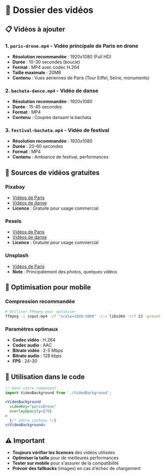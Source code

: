 # 🎥 Dossier des vidéos

## 📋 Vidéos à ajouter

### 1. `paris-drone.mp4` - Vidéo principale de Paris en drone
- **Résolution recommandée** : 1920x1080 (Full HD)
- **Durée** : 10-30 secondes (boucle)
- **Format** : MP4 avec codec H.264
- **Taille maximale** : 20MB
- **Contenu** : Vues aériennes de Paris (Tour Eiffel, Seine, monuments)

### 2. `bachata-dance.mp4` - Vidéo de danse
- **Résolution recommandée** : 1920x1080
- **Durée** : 15-45 secondes
- **Format** : MP4
- **Contenu** : Couples dansant la bachata

### 3. `festival-bachata.mp4` - Vidéo de festival
- **Résolution recommandée** : 1920x1080
- **Durée** : 20-60 secondes
- **Format** : MP4
- **Contenu** : Ambiance de festival, performances

## 🔗 Sources de vidéos gratuites

### Pixabay
- [Vidéos de Paris](https://pixabay.com/videos/search/paris/)
- [Vidéos de danse](https://pixabay.com/videos/search/dance/)
- **Licence** : Gratuite pour usage commercial

### Pexels
- [Vidéos de Paris](https://www.pexels.com/search/videos/paris/)
- [Vidéos de danse](https://www.pexels.com/search/videos/dance/)
- **Licence** : Gratuite pour usage commercial

### Unsplash
- [Vidéos de Paris](https://unsplash.com/s/photos/paris)
- **Note** : Principalement des photos, quelques vidéos

## 📱 Optimisation pour mobile

### Compression recommandée
```bash
# Utiliser FFmpeg pour optimiser
ffmpeg -i input.mp4 -vf "scale=1920:1080" -c:v libx264 -crf 23 -preset medium -c:a aac -b:a 128k output.mp4
```

### Paramètres optimaux
- **Codec vidéo** : H.264
- **Codec audio** : AAC
- **Bitrate vidéo** : 2-5 Mbps
- **Bitrate audio** : 128 kbps
- **FPS** : 24-30

## 🎯 Utilisation dans le code

```jsx
// Dans votre composant
import VideoBackground from './VideoBackground';

<VideoBackground 
  videoKey="parisDrone"
  overlayOpacity={70}
>
  {/* Votre contenu */}
</VideoBackground>
```

## ⚠️ Important

- **Toujours vérifier les licences** des vidéos utilisées
- **Optimiser la taille** pour de meilleures performances
- **Tester sur mobile** pour s'assurer de la compatibilité
- **Prévoir des fallbacks** (images) en cas d'échec de chargement







